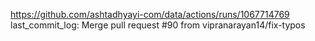 https://github.com/ashtadhyayi-com/data/actions/runs/1067714769
last_commit_log: Merge pull request #90 from vipranarayan14/fix-typos